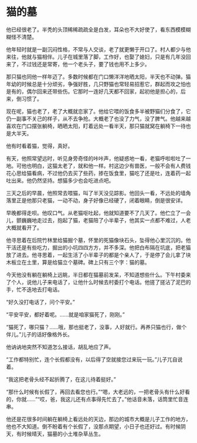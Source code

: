 # 猫的墓

他已经很老了。半秃的头顶稀稀疏疏全是白发，耳朵也不大好使了，看东西模模糊糊怪不清楚。 

他年轻时就是一副沉闷性格，不常与人交谈，老了就更懒于开口了。村人都少与他来往，他就与猫相伴。儿子在城里落了脚，工作好，也娶了媳妇，只是有几年没回来了，不过钱还是常寄，他一个老头子，要了钱也用不上多少。 

那只猫也同他一样年迈了。多数时候都在门口懒洋洋地晒太阳，半天也不动弹。猫年幼的时候总是十分顽劣，争强好胜，几只野猫也常轻易招惹它，群起而攻之怕也是有的，偶尔回来还带些伤。它那时一连好几天都不回家，起初他是担心的，后来，倒习惯了。 

现在呢，猫也老了，老了大概就恋家了。他给它喂的饭食多半被野猫们分食了，它仍一副事不关己的样子，从不去争抢。大概老了也没了力气，没了脾气。他越来越喜欢在门口摆张躺椅，晒晒太阳，盯着远处一看半天，那只猫就窝在躺椅下一待也是大半天。 

他有时看着猫，觉得，真好。 

有天，他照常望远时，听见身旁奇怪的咔咔声，他疑惑地一看，老猫呼啦啦吐了一地。可他也明白，这猫太老了，就和他一样。村这边少有兽医，一般不会有人费钱花心思给猫看病，不过他仍去买了些药，掺在饭食里，猫吃了还是吐，连着药一起吐出来。他仍然坚持。想猫多少也会吃进点吧。 

三天之后的早晨，他照常去喂猫，叫了半天没见踪影。他回头一看，不远处的墙角落里正是他那只老猫，一动不动，身子好像已经硬了，闭着眼睛，倒是很安详。 

早晚都得走呗。他叹口气。从老猫呕吐起，他就知道要不了几天了。他伫立了一会儿，颤巍巍地走过去，抱起了猫，老猫陪了小半辈子，他其实一点都不难过，人老大概就看开了。 

他寻思着在后院竹林里给猫掘个墓，怀里的死猫像块石头，坠得他心里沉沉的。他干活还是有些吃力，掘出的小坑四四方方，并不多深。他把白布隔在坑底，把老猫放了进去。他寻思着，一起生活了小半辈子的都是个亲人了，于是停了会儿拿了块木板立在土里，算是给猫立个墓碑。碑上只有三个字：猫的墓。 

今天他没有躺在躺椅上远眺，半日都在猫墓前发呆，不知道想些什么。下午村委来了个人，说他儿子来电话了，让他什么时候去村委打个电话。他搓了搓沾了泥巴的手，忙不迭地去打电话。 

“好久没打电话了，问个平安。” 

“平安平安，都好着呢。……就是咱家猫死了，刚刚。” 

“猫死了，哪只猫？……哦，那也挺老了，没事，人好就行。再养只猫也行，做个伴儿。”儿子的话好像格外长。 

他讷讷地突然不知道怎么接话，胡乱地应了声。 

“工作都特别忙，连个长假都没有，以后得了空就接您过来玩一玩。”儿子兀自说着。 

“我这把老骨头经不起折腾了，在这儿待着挺好。” 

“那什么时候有长假了，再回去看您也行。”“嗯，大老远的，一把老骨头有什么好看的，你就……”“哎，爸，我这儿还有点事得先忙去了。”他话音未落，话筒里忙音连串。 

他还是花很多时间躺在躺椅上看远处的天边，那边的城市大概是儿子工作的地方，他也不大知道。倒不盼着有个长假了，没那点期望，小日子也还好过。有时候阴天，有时候晴天，猫墓的小土堆杂草丛生。